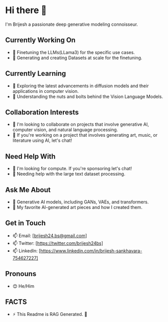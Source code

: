 **Hi there 👋**
================

I'm Brijesh a passionate deep generative modeling connoisseur.

**Currently Working On**
------------------------

* 🔭 Finetuning the LLMs(LLama3) for the specific use cases.
* 🔭 Generating and creating Datasets at scale for the finetuning.
  
**Currently Learning**
---------------------

* 🌱 Exploring the latest advancements in diffusion models and their applications in computer vision.
* 🌱 Understanding the nuts and bolts behind the Vision Language Models.

**Collaboration Interests**
-------------------------

* 👯 I'm looking to collaborate on projects that involve generative AI, computer vision, and natural language processing.
* 👯 If you're working on a project that involves generating art, music, or literature using AI, let's chat!

**Need Help With**
-----------------

* 🤔 I'm looking for compute. If you're sponsoring let's chat!
* 🤔 Needing help with the large text dataset processing.

**Ask Me About**
----------------

* 💬 Generative AI models, including GANs, VAEs, and transformers.
* 💬 My favorite AI-generated art pieces and how I created them.

**Get in Touch**
--------------

* 📫 Email: [brijesh24.bs@gmail.com]
* 📫 Twitter: [https://twitter.com/brijesh24bs]
* 📫 LinkedIn: [https://www.linkedin.com/in/brijesh-sankhavara-754627227]

**Pronouns**
------------

* 😊 He/Him

**FACTS**
------------

* ⚡ This Readme is RAG Generated. 🤖

